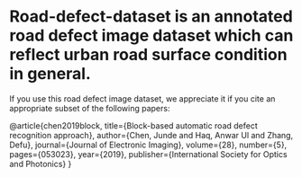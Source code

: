 # Road-defect-dataset is an annotated road defect image dataset which can reflect urban road surface condition in general.

If you use this road defect image dataset, we appreciate it if you cite an appropriate subset of the following papers:

@article{chen2019block,
  title={Block-based automatic road defect recognition approach},
  author={Chen, Junde and Haq, Anwar Ul and Zhang, Defu},
  journal={Journal of Electronic Imaging},
  volume={28},
  number={5},
  pages={053023},
  year={2019},
  publisher={International Society for Optics and Photonics}
}
